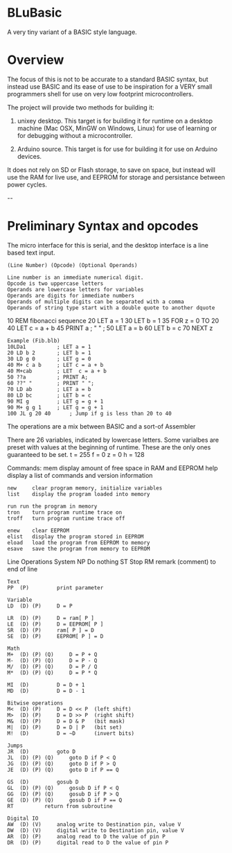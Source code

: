 BLuBasic
========

A very tiny variant of a BASIC style language.

# Overview

The focus of this is not to be accurate to a standard BASIC syntax,
but instead use BASIC and its ease of use to be inspiration for a
VERY small programmers shell for use on very low footprint
microcontrollers.

The project will provide two methods for building it:

1. unixey desktop.  This target is for building it for runtime on a 
   desktop machine (Mac OSX, MinGW on Windows, Linux) for use of learning
   or for debugging without a microcontroller.

2. Arduino source.  This target is for use for building it for use on
   Arduino devices.

It does not rely on SD or Flash storage, to save on space, but
instead will use the RAM for live use, and EEPROM for storage and
persistance between power cycles.

--

# Preliminary Syntax and opcodes

The micro interface for this is serial, and the desktop interface
is a line based text input.

	(Line Number) (Opcode) (Optional Operands)

	Line number is an immediate numerical digit.
	Opcode is two uppercase letters
	Operands are lowercase letters for variables
	Operands are digits for immediate numbers
	Operands of multiple digits can be separated with a comma
	Operands of string type start with a double quote to another dquote 

10 REM fibonacci sequence
20 LET a = 1
30 LET b = 1
35 FOR z = 0 TO 20
40 LET c = a + b
45 PRINT a ; " " ;
50 LET a = b
60 LET b = c
70 NEXT z

	Example (Fib.blb)
	10LDa1			; LET a = 1
	20 LD b 2		; LET b = 1
	30 LD g 0		; LET g = 0
	40 M+ c a b		; LET c = a + b
	40 M+cab		; LET  c = a + b
	50 ??a			; PRINT A;
	60 ??" "		; PRINT " ";
	70 LD ab		; LET a = b
	80 LD bc		; LET b = c
	90 MI g			; LET g = g + 1
	90 M+ g g 1		; LET g = g + 1
	100 JL g 20 40		; Jump if g is less than 20 to 40
	

The operations are a mix between BASIC and a sort-of Assembler

There are 26 variables, indicated by lowercase letters.
Some varialbes are preset with values at the beginning of runtime.
These are the only ones guaranteed to be set.
	t = 255
	f = 0
	z = 0
	h = 128

Commands:
	mem	display amount of free space in RAM and EEPROM
	help	display a list of commands and version information

	new 	clear program memory, initialize variables
	list	display the program loaded into memory

	run	run the program in memory
	tron	turn program runtime trace on
	troff	turn program runtime trace off

	enew	clear EEPROM
	elist	display the program stored in EEPROM
	eload	load the program from EEPROM to memory
	esave	save the program from memory to EEPROM



Line Operations
    System
	NP			Do nothing
	ST			Stop
	RM			remark (comment) to end of line

    Text
	PP  (P)			print parameter

    Variable
	LD  (D) (P)		D = P

	LR  (D) (P)		D = ram[ P ]
	LE  (D) (P)		D = EEPROM[ P ]
	SR  (D) (P)		ram[ P ] = D
	SE  (D) (P)		EEPROM[ P ] = D

    Math
	M+  (D) (P) (Q)		D = P + Q
	M-  (D) (P) (Q)		D = P - Q
	M/  (D) (P) (Q)		D = P / Q
	M*  (D) (P) (Q)		D = P * Q

	MI  (D)			D = D + 1
	MD  (D)			D = D - 1

    Bitwise operations
	M<  (D)	(P)		D = D << P  (left shift)
	M>  (D)	(P)		D = D >> P  (right shift)
	M&  (D) (P)		D = D & P   (bit mask)
	M|  (D) (P)		D = D | P   (bit set)
	M!  (D)			D = ~D      (invert bits)
	
    Jumps
	JR  (D)			goto D
	JL  (D) (P) (Q)		goto D if P < Q
	JG  (D) (P) (Q)		goto D if P > Q
	JE  (D) (P) (Q)		goto D if P == Q

	GS  (D)			gosub D
	GL  (D) (P) (Q)		gosub D if P < Q
	GG  (D) (P) (Q)		gosub D if P > Q
	GE  (D) (P) (Q)		gosub D if P == Q
	RT			return from subroutine

    Digital IO
	AW  (D) (V)		analog write to Destination pin, value V
	DW  (D) (V)		digital write to Destination pin, value V
	AR  (D) (P)		analog read to D the value of pin P
	DR  (D) (P)		digital read to D the value of pin P

